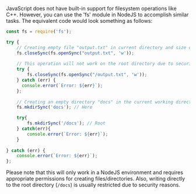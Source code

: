 JavaScript does not have built-in support for filesystem operations like C++. However, you can use the 'fs' module in NodeJS to accomplish similar tasks. The equivalent code would look something as follows:

```javascript
const fs = require('fs');

try { 
    // Creating empty file "output.txt" in current directory and size of 0 bytes.
    fs.closeSync(fs.openSync("output.txt", 'w'));  
    
    // This operation will not work on the root directory due to security restrictions.
    try {
        fs.closeSync(fs.openSync("/output.txt", 'w')); 
    } catch (err) {
      console.error(`Error: ${err}`);
    };
  
    // Creating an empty directory "docs" in the current working directory and root.
    fs.mkdirSync('docs'); // Here

    try{
        fs.mkdirSync('/docs'); // Root
    } catch(err){
        console.error(`Error: ${err}`); 
    }
  
} catch (err) {
    console.error(`Error: ${err}`);
};
```
Please note that this will only work in a NodeJS environment and requires appropriate permissions for creating files/directories. Also, writing directly to the root directory (`/docs`) is usually restricted due to security reasons.
